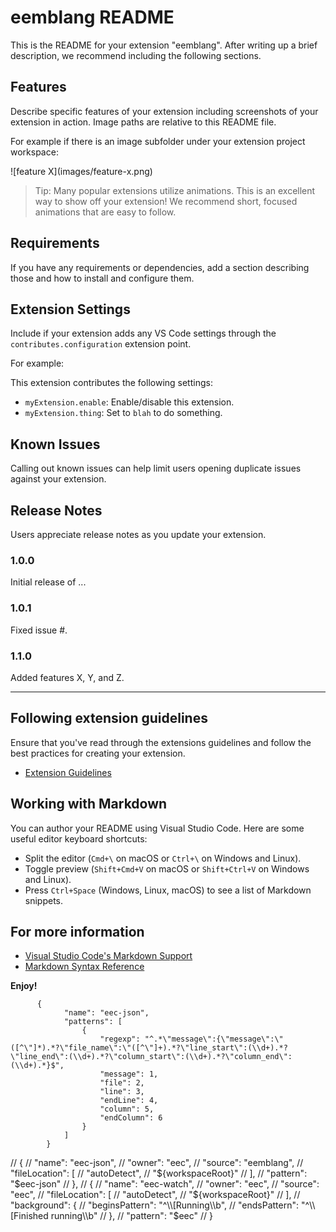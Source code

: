 # eemblang README

This is the README for your extension "eemblang". After writing up a brief description, we recommend including the following sections.

## Features

Describe specific features of your extension including screenshots of your extension in action. Image paths are relative to this README file.

For example if there is an image subfolder under your extension project workspace:

\!\[feature X\]\(images/feature-x.png\)

> Tip: Many popular extensions utilize animations. This is an excellent way to show off your extension! We recommend short, focused animations that are easy to follow.

## Requirements

If you have any requirements or dependencies, add a section describing those and how to install and configure them.

## Extension Settings

Include if your extension adds any VS Code settings through the `contributes.configuration` extension point.

For example:

This extension contributes the following settings:

* `myExtension.enable`: Enable/disable this extension.
* `myExtension.thing`: Set to `blah` to do something.

## Known Issues

Calling out known issues can help limit users opening duplicate issues against your extension.

## Release Notes

Users appreciate release notes as you update your extension.

### 1.0.0

Initial release of ...

### 1.0.1

Fixed issue #.

### 1.1.0

Added features X, Y, and Z.

---

## Following extension guidelines

Ensure that you've read through the extensions guidelines and follow the best practices for creating your extension.

* [Extension Guidelines](https://code.visualstudio.com/api/references/extension-guidelines)

## Working with Markdown

You can author your README using Visual Studio Code. Here are some useful editor keyboard shortcuts:

* Split the editor (`Cmd+\` on macOS or `Ctrl+\` on Windows and Linux).
* Toggle preview (`Shift+Cmd+V` on macOS or `Shift+Ctrl+V` on Windows and Linux).
* Press `Ctrl+Space` (Windows, Linux, macOS) to see a list of Markdown snippets.

## For more information

* [Visual Studio Code's Markdown Support](http://code.visualstudio.com/docs/languages/markdown)
* [Markdown Syntax Reference](https://help.github.com/articles/markdown-basics/)

**Enjoy!**


          {
                "name": "eec-json",
                "patterns": [
                    {
                        "regexp": "^.*\"message\":{\"message\":\"([^\"]*).*?\"file_name\":\"([^\"]+).*?\"line_start\":(\\d+).*?\"line_end\":(\\d+).*?\"column_start\":(\\d+).*?\"column_end\":(\\d+).*}$",
                        "message": 1,
                        "file": 2,
                        "line": 3,
                        "endLine": 4,
                        "column": 5,
                        "endColumn": 6
                    }
                ]
            }



 // {
            //     "name": "eec-json",
            //     "owner": "eec",
            //     "source": "eemblang",
            //     "fileLocation": [
            //         "autoDetect",
            //         "${workspaceRoot}"
            //     ],
            //     "pattern": "$eec-json"
            // },
            // {
            //     "name": "eec-watch",
            //     "owner": "eec",
            //     "source": "eec",
            //     "fileLocation": [
            //         "autoDetect",
            //         "${workspaceRoot}"
            //     ],
            //     "background": {
            //         "beginsPattern": "^\\[Running\\b",
            //         "endsPattern": "^\\[Finished running\\b"
            //     },
            //     "pattern": "$eec"
            // }